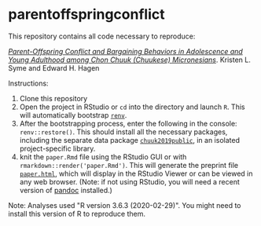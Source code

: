 # parentoffspringconflict

This repository contains all code necessary to reproduce:

[*Parent-Offspring Conflict and Bargaining Behaviors in Adolescence and Young Adulthood among Chon Chuuk (Chuukese) Micronesians*](https://grasshoppermouse.github.io/parentoffspringconflict/). Kristen L. Syme and Edward H. Hagen

Instructions:

1. Clone this repository
2. Open the project in RStudio or `cd` into the directory and launch `R`. This will automatically bootstrap [`renv`](https://rstudio.github.io/renv/index.html).
3. After the bootstrapping process, enter the following in the console: `renv::restore()`. This should install all the necessary packages, including the separate data package [`chuuk2019public`](https://github.com/grasshoppermouse/chuuk2019public), in an isolated project-specific library.
4. knit the `paper.Rmd` file using the RStudio GUI or with `rmarkdown::render('paper.Rmd')`. This will generate the preprint file [`paper.html`](https://grasshoppermouse.github.io/parentoffspringconflict/), which will display in the RStudio Viewer or can be viewed in any web browser. (Note: if not using RStudio, you will need a recent version of [pandoc](https://pandoc.org) installed.)

Note: Analyses used "R version 3.6.3 (2020-02-29)". You might need to install this version of R to reproduce them.

